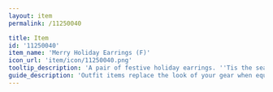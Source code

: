 ```yaml
---
layout: item
permalink: /11250040

title: Item
id: '11250040'
item_name: 'Merry Holiday Earrings (F)'
icon_url: 'item/icon/11250040.png'
tooltip_description: 'A pair of festive holiday earrings. ''Tis the season!'
guide_description: 'Outfit items replace the look of your gear when equipped.'
---
```

